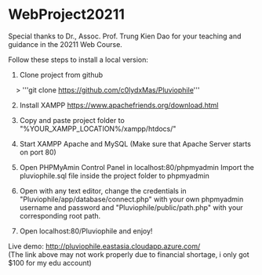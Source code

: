 # WebProject20211
Special thanks to Dr., Assoc. Prof. Trung Kien Dao for your teaching and 
guidance in the 20211 Web Course.

Follow these steps to install a local version:
1. Clone project from github

&nbsp;&nbsp;&nbsp;&nbsp;> '''git clone https://github.com/c0lydxMas/Pluviophile'''

2. Install XAMPP
https://www.apachefriends.org/download.html

3. Copy and paste project folder to "%YOUR_XAMPP_LOCATION%/xampp/htdocs/"

4. Start XAMPP Apache and MySQL (Make sure that Apache Server starts on port 80)

5. Open PHPMyAmin Control Panel in localhost:80/phpmyadmin
Import the pluviophile.sql file inside the project folder to phpmyadmin

6. Open with any text editor, change the credentials in 
"Pluviophile/app/database/connect.php" with your own phpmyadmin username and password and
"Pluviophile/public/path.php" with your corresponding root path.

7. Open localhost:80/Pluviophile and enjoy!

Live demo: http://pluviophile.eastasia.cloudapp.azure.com/ <br />
(The link above may not work properly due to financial shortage, i only got $100 for my edu account)
